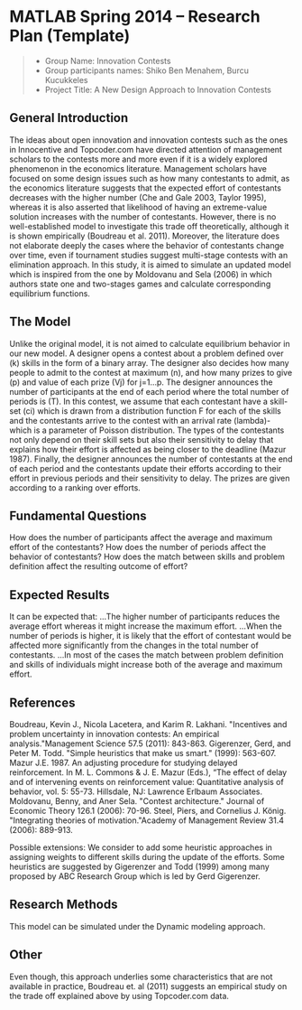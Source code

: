 # MATLAB Spring 2014 – Research Plan (Template)

> * Group Name: Innovation Contests
> * Group participants names: Shiko Ben Menahem, Burcu Kucukkeles
> * Project Title: A New Design Approach to Innovation Contests 

## General Introduction

The ideas about open innovation and innovation contests such as the ones in Innocentive and Topcoder.com have directed attention of management scholars to the contests more and more even if it is a widely explored phenomenon in the economics literature. Management scholars have focused on some design issues such as how many contestants to admit, as the economics literature suggests that the expected effort of contestants decreases with the higher number (Che and Gale 2003, Taylor 1995), whereas it is also asserted that likelihood of having an extreme-value solution increases with the number of contestants. However, there is no well-established model to investigate this trade off theoretically, although it is shown empirically (Boudreau et al. 2011). Moreover, the literature does not elaborate deeply the cases where the behavior of contestants change over time, even if tournament studies suggest multi-stage contests with an elimination approach. In this study, it is aimed to simulate an updated model which is inspired from the one by Moldovanu and Sela (2006) in which authors state one and two-stages games and calculate corresponding equilibrium functions. 
## The Model

Unlike the original model, it is not aimed to calculate equilibrium behavior in our new model. A designer opens a contest about a problem defined over (k) skills in the form of a binary array. The designer also decides how many people to admit to the contest at maximum (n), and how many prizes to give (p) and value of each prize (Vj) for j=1…p.  The designer announces the number of participants at the end of each period where the total number of periods is (T). 
In this contest, we assume that each contestant have a skill-set (ci) which is drawn from a distribution function F for each of the skills and the contestants arrive to the contest with an arrival rate (lambda)- which is a parameter of Poisson distribution. The types of the contestants not only depend on their skill sets but also their sensitivity to delay that explains how their effort is affected as being closer to the deadline (Mazur 1987). Finally, the designer announces the number of contestants at the end of each period and the contestants update their efforts according to their effort in previous periods and their sensitivity to delay. The prizes are given according to a ranking over efforts. 


## Fundamental Questions
 
How does the number of participants affect the average and maximum effort of the contestants?
How does the number of periods affect the behavior of contestants?
How does the match between skills and problem definition affect the resulting outcome of effort?


## Expected Results

It can be expected that:
...The higher number of participants reduces the average effort whereas it might increase the maximum effort.
...When the number of periods is higher, it is likely that the effort of contestant would be affected more significantly from the changes in the total number of contestants. 
...In most of the cases the match between problem definition and skills of individuals might increase both of the average and maximum effort. 



## References 

Boudreau, Kevin J., Nicola Lacetera, and Karim R. Lakhani. "Incentives and problem uncertainty in innovation contests: An empirical analysis."Management Science 57.5 (2011): 843-863.
Gigerenzer, Gerd, and Peter M. Todd. "Simple heuristics that make us smart." (1999): 563-607.
Mazur J.E. 1987. An adjusting procedure for studying delayed reinforcement. In M. L. Commons & J. E. Mazur (Eds.), “The effect of delay and of intervening events on reinforcement value: Quantitative analysis of behavior, vol. 5: 55-73. Hillsdale, NJ: Lawrence Erlbaum Associates. 
Moldovanu, Benny, and Aner Sela. "Contest architecture." Journal of Economic Theory 126.1 (2006): 70-96.
Steel, Piers, and Cornelius J. König. "Integrating theories of motivation."Academy of Management Review 31.4 (2006): 889-913.

Possible extensions: We consider to add some heuristic approaches in assigning weights to different skills during the update of the efforts. Some heuristics are suggested by Gigerenzer and Todd (1999) among many proposed by ABC Research Group which is led by Gerd Gigerenzer. 



## Research Methods

This model can be simulated under the Dynamic modeling approach.


## Other

Even though, this approach underlies some characteristics that are not available in practice, Boudreau et. al (2011) suggests an empirical study on the trade off explained above by using Topcoder.com data.  
